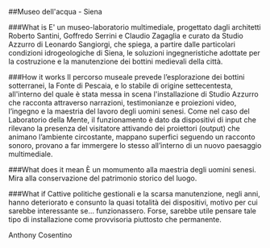 ##Museo dell'acqua - Siena

###What is
E' un museo-laboratorio multimediale, progettato dagli architetti Roberto Santini, Goffredo Serrini e Claudio Zagaglia e curato da Studio Azzurro di Leonardo Sangiorgi, che spiega, a partire dalle particolari condizioni idrogeologiche di Siena, le soluzioni ingegneristiche adottate per la costruzione e la manutenzione dei bottini medievali della città.

###How it works
Il percorso museale prevede l’esplorazione dei bottini sotterranei, la Fonte di Pescaia, e lo stabile di origine settecentesta, all'interno del quale è stata messa in scena l'installazione di Studio Azzurro che racconta attraverso narrazioni, testimonianze e proiezioni video, l’ingegno e la maestria del lavoro degli uomini senesi. Come nel caso del Laboratorio della Mente, il funzionamento è dato da dispositivi di input che rilevano la presenza del visitatore attivando dei proiettori (output) che animano l’ambiente circostante, mappano superfici seguendo un racconto sonoro, provano a far immergere lo stesso all’interno di un nuovo paesaggio multimediale.




###What does it mean
È un momumento alla maestria degli uomini senesi. Mira alla conservazione del patrimonio storico del luogo.

###What if
Cattive politiche gestionali e la scarsa manutenzione, negli anni, hanno deteriorato e consunto la quasi totalità dei dispositivi, motivo per cui sarebbe interessante se… funzionassero. Forse, sarebbe utile pensare tale tipo di installazione come provvisoria piuttosto che permanente.

Anthony Cosentino
